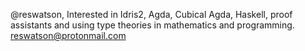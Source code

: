 @reswatson,
Interested in Idris2, Agda, Cubical Agda, Haskell, proof assistants and using type theories in mathematics and programming.
reswatson@protonmail.com

<!---
reswatson/reswatson is a ✨ special ✨ repository because its `README.md` (this file) appears on your GitHub profile.
You can click the Preview link to take a look at your changes.
--->
